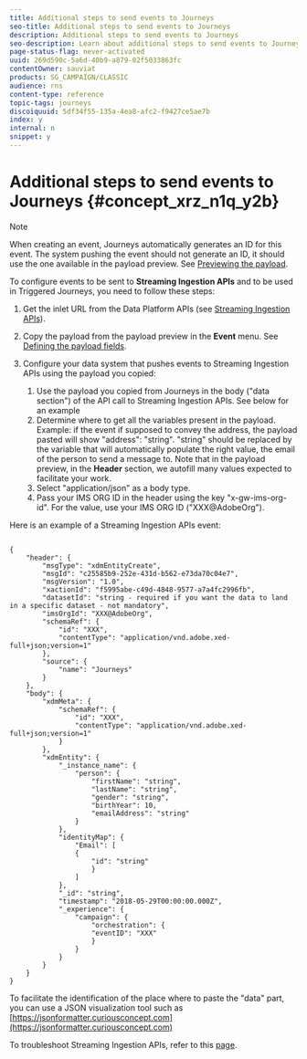 ```yaml
---
title: Additional steps to send events to Journeys
seo-title: Additional steps to send events to Journeys
description: Additional steps to send events to Journeys
seo-description: Learn about additional steps to send events to Journeys
page-status-flag: never-activated
uuid: 269d590c-5a6d-40b9-a879-02f5033863fc
contentOwner: sauviat
products: SG_CAMPAIGN/CLASSIC
audience: rns
content-type: reference
topic-tags: journeys
discoiquuid: 5df34f55-135a-4ea8-afc2-f9427ce5ae7b
index: y
internal: n
snippet: y
---
```



# Additional steps to send events to Journeys {#concept_xrz_n1q_y2b}

>[!NOTE]
>
>When creating an event, Journeys automatically generates an ID for this event. The system pushing the event should not generate an ID, it should use the one available in the payload preview. See [Previewing the payload](eventpayloadpreview.md#concept_jgf_4yk_4fb).

To configure events to be sent to **Streaming Ingestion APIs** and to be used in Triggered Journeys, you need to follow these steps:

1. Get the inlet URL from the Data Platform APIs (see [Streaming Ingestion APIs](https://www.adobe.io/apis/cloudplatform/dataservices/data-ingestion/data-ingestion-services.html#!api-specification/markdown/narrative/technical_overview/streaming_ingest/getting_started_with_platform_streaming_ingestion.md)).
1. Copy the payload from the payload preview in the **Event** menu. See [Defining the payload fields](eventpayload.md#concept_yrw_3qt_52b).
1. Configure your data system that pushes events to Streaming Ingestion APIs using the payload you copied:

   1. Use the payload you copied from Journeys in the body ("data section") of the API call to Streaming Ingestion APIs. See below for an example
   1. Determine where to get all the variables present in the payload. Example: if the event if supposed to convey the address, the payload pasted will show "address": "string". "string" should be replaced by the variable that will automatically populate the right value, the email of the person to send a message to. Note that in the payload preview, in the **Header** section, we autofill many values expected to facilitate your work.
   1. Select "application/json" as a body type.
   1. Pass your IMS ORG ID in the header using the key "x-gw-ims-org-id". For the value, use your IMS ORG ID ("XXX@AdobeOrg").

Here is an example of a Streaming Ingestion APIs event:

```

{
    "header": {
        "msgType": "xdmEntityCreate",
        "msgId": "c25585b9-252e-431d-b562-e73da70c04e7",
        "msgVersion": "1.0",
        "xactionId": "f5995abe-c49d-4848-9577-a7a4fc2996fb",
        "datasetId": "string - required if you want the data to land in a specific dataset - not mandatory",
        "imsOrgId": "XXX@AdobeOrg",
        "schemaRef": {
            "id": "XXX",
            "contentType": "application/vnd.adobe.xed-full+json;version=1"
        },
        "source": {
            "name": "Journeys"
        }
    },
    "body": {
        "xdmMeta": {
            "schemaRef": {
                "id": "XXX",
                "contentType": "application/vnd.adobe.xed-full+json;version=1"
            }
        },
        "xdmEntity": {
            "_instance_name": {
                "person": {
                    "firstName": "string",
                    "lastName": "string",
                    "gender": "string",
                    "birthYear": 10,
                    "emailAddress": "string"
                }
            },
            "identityMap": {
                "Email": [
                {
                    "id": "string"
                    }
                ]
            },
            "_id": "string",
            "timestamp": "2018-05-29T00:00:00.000Z",
            "_experience": {
                "campaign": {
                    "orchestration": {
                    "eventID": "XXX"
                    }
                }
            }
        }
    }
}

```

To facilitate the identification of the place where to paste the "data" part, you can use a JSON visualization tool such as [https://jsonformatter.curiousconcept.com](https://jsonformatter.curiousconcept.com)

To troubleshoot Streaming Ingestion APIs, refer to this [page](https://www.adobe.io/apis/experienceplatform/home/data-ingestion/data-ingestion-services.html#!api-specification/markdown/narrative/technical_overview/streaming_ingest/streaming_ingestion_FAQ.md).
